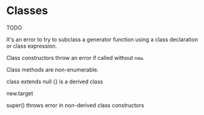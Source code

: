 # Classes







TODO


It's an error to try to subclass a generator function using a class declaration or class expression.


Class constructors throw an error if called without `new`.

Class methods are non-enumerable.


class extends null {} is a derived class


new.target


super() throws error in non-derived class constructors
